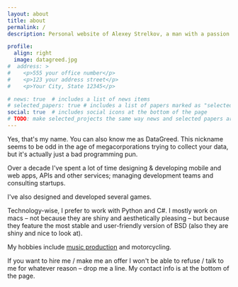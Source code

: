 ```yaml
---
layout: about
title: about
permalink: /
description: Personal website of Alexey Strelkov, a man with a passion for building tech stuff and developing games.

profile:
  align: right
  image: datagreed.jpg
#  address: >
#    <p>555 your office number</p>
#    <p>123 your address street</p>
#    <p>Your City, State 12345</p>

# news: true  # includes a list of news items
# selected_papers: true # includes a list of papers marked as "selected={true}"
social: true  # includes social icons at the bottom of the page
# TODO: make selected_projects the same way news and selected papers are implemented
---
```


Yes, that's my name. You can also know me as DataGreed. This nickname seems to be odd in the age of
megacorporations trying to collect your data, but it's actually just a bad programming pun.

Over a decade I've spent a lot of time designing & developing mobile and web apps, APIs and other services; managing 
development teams and consulting startups.   

I've also designed and developed several games. 

Technology-wise, I prefer to work with Python and C#. I mostly work on macs – not because they are shiny and 
aesthetically pleasing – but because they feature the most stable and user-friendly version of BSD (also they are shiny 
and nice to look at). 

My hobbies include [music production](https://soundcloud.com/datagreed/tracks) and motorcycling.

If you want to hire me / make me an offer I won't be able to refuse / talk to me for whatever reason – 
drop me a line. My contact info is at the bottom of the page.
